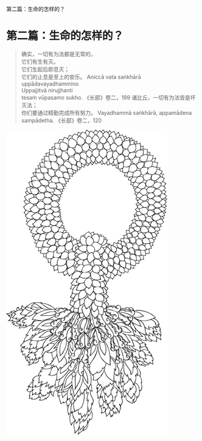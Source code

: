 第二篇：生命的怎样的？

# 第二篇：生命的怎样的？

> 确实，一切有为法都是无常的，  
> 它们有生有灭。  
> 它们生起后即息灭；  
> 它们的止息是至上的安乐。 Aniccā vata saṅkhārā  
> uppādavayadhammino  
> Uppajjitvā nirujjhanti  
> tesaṁ vūpasamo sukho. 《长部》卷二，199 诸比丘，一切有为法皆是坏灭法；  
> 你们要通过精勤完成所有努力。 Vayadhammā saṅkhārā, appamādena sampādetha. 《长部》卷二，120

[![image](./includes/images/illustrations/white-garland-decor-black.jpg)](https://buddhadhamma.github.io/includes/images/illustrations/white-garland-decor-black.pdf)